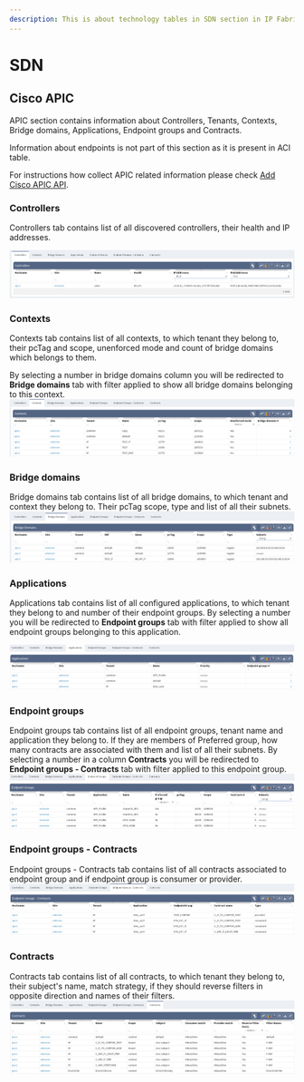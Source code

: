 ```yaml
---
description: This is about technology tables in SDN section in IP Fabric GUI.
---
```


# SDN

## Cisco APIC

APIC section contains information about Controllers, Tenants, Contexts, Bridge domains, Applications, Endpoint groups and Contracts.

Information about endpoints is not part of this section as it is present in ACI table.

For instructions how collect APIC related information please check [Add Cisco APIC API](../../IP_Fabric_Settings/Discovery_and_Snapshots/Discovery_Settings/Vendors_API/Cisco_APIC.md).

### Controllers

Controllers tab contains list of all discovered controllers, their health and IP addresses.

![Controllers](SDN/cisco/apic/CiscoApicControllers.png)

### Contexts

Contexts tab contains list of all contexts, to which tenant they belong to, their pcTag and scope, unenforced mode and count of bridge domains which belongs to them.

By selecting a number in bridge domains column you will be redirected to **Bridge domains** tab with filter applied to show all bridge domains belonging to this context.
![Contexts](SDN/cisco/apic/CiscoApicContexts.png)

### Bridge domains

Bridge domains tab contains list of all bridge domains, to which tenant and context they belong to. Their pcTag scope, type and list of all their subnets.
![Bridge domains](SDN/cisco/apic/CiscoApicBridgeDomains.png)

### Applications

Applications tab contains list of all configured applications, to which tenant they belong to and number of their endpoint groups. By selecting a number you will be redirected to **Endpoint groups** tab with filter applied to show all endpoint groups belonging to this application.

![Applications](SDN/cisco/apic/CiscoApicApplications.png)

### Endpoint groups

Endpoint groups tab contains list of all endpoint groups, tenant name and application they belong to. If they are members of Preferred group, how many contracts are associated with them and list of all their subnets.
By selecting a number in a column **Contracts** you will be redirected to **Endpoint groups - Contracts** tab with filter applied to this endpoint group.
![Endpoint groups](SDN/cisco/apic/CiscoApicEndpointGroups.png)

### Endpoint groups - Contracts

Endpoint groups - Contracts tab contains list of all contracts associated to endpoint group and if endpoint group is consumer or provider.
![Endpoint groups - Contracts](SDN/cisco/apic/CiscoApicEpgContract.png)

### Contracts

Contracts tab contains list of all contracts, to which tenant they belong to, their subject's name, match strategy, if they should reverse filters in opposite direction and names of their filters.
![Contracts](SDN/cisco/apic/CiscoApicContracts.png)
